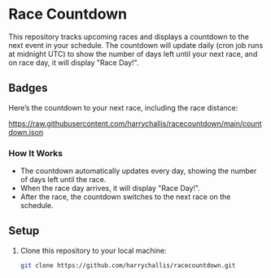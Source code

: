 # Race Countdown

This repository tracks upcoming races and displays a countdown to the next event in your schedule. The countdown will update daily (cron job runs at midnight UTC) to show the number of days left until your next race, and on race day, it will display "Race Day!".

## Badges

Here’s the countdown to your next race, including the race distance:

https://raw.githubusercontent.com/harrychallis/racecountdown/main/countdown.json

### How It Works
- The countdown automatically updates every day, showing the number of days left until the race.
- When the race day arrives, it will display "Race Day!".
- After the race, the countdown switches to the next race on the schedule.

## Setup

1. Clone this repository to your local machine:

   ```bash
   git clone https://github.com/harrychallis/racecountdown.git
